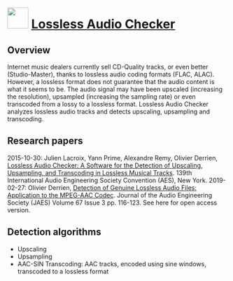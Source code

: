 ﻿# <img src="https://cdn.jsdelivr.net/gh/chtof/chocolatey-packages/automatic/lossless-audio-checker/lossless-audio-checker.png" width="48" height="48"/> [Lossless Audio Checker](https://chocolatey.org/packages/lossless-audio-checker)

## Overview
Internet music dealers currently sell CD-Quality tracks, or even better (Studio-Master), thanks to lossless audio coding formats (FLAC, ALAC). However, a lossless format does not guarantee that the audio content is what it seems to be. The audio signal may have been upscaled (increasing the resolution), upsampled (increasing the sampling rate) or even transcoded from a lossy to a lossless format. Lossless Audio Checker analyzes lossless audio tracks and detects upscaling, upsampling and transcoding.

## Research papers
2015-10-30: Julien Lacroix, Yann Prime, Alexandre Remy, Olivier Derrien, [Lossless Audio Checker: A Software for the Detection of Upscaling, Upsampling, and Transcoding in Lossless Musical Tracks](http://www.aes.org/e-lib/browse.cfm?elib=17972). 139th International Audio Engineering Society Convention (AES), New York.
2019-02-27: Olivier Derrien, [Detection of Genuine Lossless Audio Files: Application to the MPEG-AAC Codec](http://www.aes.org/e-lib/browse.cfm?elib=19892). Journal of the Audio Engineering Society (JAES) Volume 67 Issue 3 pp. 116-123. See here for open access version.

## Detection algorithms
- Upscaling
- Upsampling
- AAC-SIN Transcoding: AAC tracks, encoded using sine windows, transcoded to a lossless format